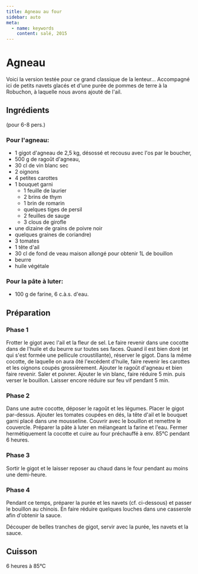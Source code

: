 ```yaml
---
title: Agneau au four
sidebar: auto
meta:
  - name: keywords
    content: salé, 2015
---
```


# Agneau

Voici la version testée pour ce grand classique de la lenteur... Accompagné ici de petits navets glacés et d'une purée de pommes de terre à la Robuchon, à laquelle nous avons ajouté de l'ail.

## Ingrédients
(pour 6-8 pers.)

### Pour l'agneau:
- 1 gigot d'agneau de 2,5 kg, désossé et recousu avec l'os par le boucher,
- 500 g de ragoût d'agneau,
- 30 cl de vin blanc sec
- 2 oignons
- 4 petites carottes
- 1 bouquet garni
  - 1 feuille de laurier
  - 2 brins de thym
  - 1 brin de romarin
  - quelques tiges de persil
  - 2 feuilles de sauge
  - 3 clous de girofle
- une dizaine de grains de poivre noir
- quelques graines de coriandre)
- 3 tomates
- 1 tête d'ail
- 30 cl de fond de veau maison allongé pour obtenir 1L de bouillon
- beurre
- huile végétale

### Pour la pâte à luter:
- 100 g de farine, 6 c.à.s. d'eau.

## Préparation

### Phase 1
Frotter le gigot avec l'ail et la fleur de sel. Le faire revenir dans une cocotte dans de l'huile et du beurre sur toutes ses faces. Quand il est bien doré (et qui s'est formée une pellicule croustillante), réserver le gigot.
Dans la même cocotte, de laquelle on aura ôté l'excédent d'huile, faire revenir les carottes et les oignons coupés grossièrement. Ajouter le ragoût d'agneau et bien faire revenir. Saler et poivrer. Ajouter le vin blanc, faire réduire 5 min. puis verser le bouillon. Laisser encore réduire sur feu vif pendant 5 min.

### Phase 2
Dans une autre cocotte, déposer le ragoût et les légumes. Placer le gigot par-dessus. Ajouter les tomates coupées en dés, la tête d'ail et le bouquet garni placé dans une mousseline. Couvrir avec le bouillon et remettre le couvercle.
Préparer la pâte à luter en mélangeant la farine et l'eau. Fermer hermétiquement la cocotte et cuire au four préchauffé à env. 85°C pendant 6 heures.

### Phase 3
Sortir le gigot et le laisser reposer au chaud dans le four pendant au moins une demi-heure.

### Phase 4
Pendant ce temps, préparer la purée et les navets (cf. ci-dessous) et passer le bouillon au chinois. En faire réduire quelques louches dans une casserole afin d'obtenir la sauce.

Découper de belles tranches de gigot, servir avec la purée, les navets et la sauce.

## Cuisson
6 heures à 85°C
